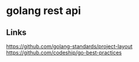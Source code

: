 # golang rest api

## Links
https://github.com/golang-standards/project-layout
https://github.com/codeship/go-best-practices